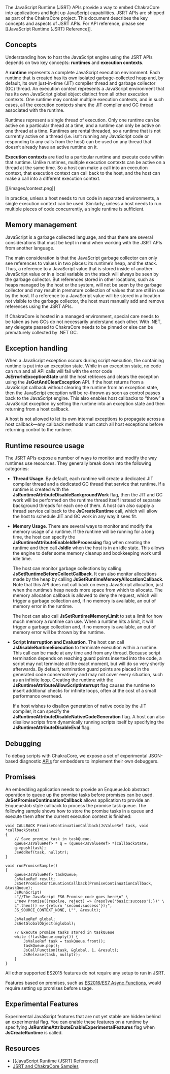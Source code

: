 The JavaScript Runtime (JSRT) APIs provide a way to embed ChakraCore into applications and light up JavaScript capabilities. JSRT APIs are shipped as part of the ChakraCore project. This document describes the key concepts and aspects of JSRT APIs. For API reference, please see [[JavaScript Runtime (JSRT) Reference]]. 

## Concepts

Understanding how to host the JavaScript engine using the JSRT APIs depends on two key concepts: **runtimes** and **execution contexts**.

A **runtime** represents a complete JavaScript execution environment. Each runtime that is created has its own isolated garbage-collected heap and, by default, its own just-in-time (JIT) compiler thread and garbage collector (GC) thread. An execution context represents a JavaScript environment that has its own JavaScript global object distinct from all other execution contexts. One runtime may contain multiple execution contexts, and in such cases, all the execution contexts share the JIT compiler and GC thread associated with the runtime. 

Runtimes represent a single thread of execution. Only one runtime can be active on a particular thread at a time, and a runtime can only be active on one thread at a time. Runtimes are rental threaded, so a runtime that is not currently active on a thread (i.e. isn’t running any JavaScript code or responding to any calls from the host) can be used on any thread that doesn’t already have an active runtime on it.

**Execution contexts** are tied to a particular runtime and execute code within that runtime. Unlike runtimes, multiple execution contexts can be active on a thread at the same time. So a host can make a call into an execution context, that execution context can call back to the host, and the host can make a call into a different execution context.

[[/images/context.png]]

In practice, unless a host needs to run code in separated environments, a single execution context can be used. Similarly, unless a host needs to run multiple pieces of code concurrently, a single runtime is sufficient.

## Memory management
JavaScript is a garbage collected language, and thus there are several considerations that must be kept in mind when working with the JSRT APIs from another language.

The main consideration is that the JavaScript garbage collector can only see references to values in two places: its runtime’s heap, and the stack. Thus, a reference to a JavaScript value that is stored inside of another JavaScript value or in a local variable on the stack will always be seen by the garbage collector. But references stored in other locations, such as heaps managed by the host or the system, will not be seen by the garbage collector and may result in premature collection of values that are still in use by the host. If a reference to a JavaScript value will be stored in a location not visible to the garbage collector, the host must manually add and remove references using the JSRT APIs.

If ChakraCore is hosted in a managed environment, special care needs to be taken as two GCs do not necessarily understand each other. With .NET, any delegate passed to ChakraCore needs to be pinned or else can be prematurely collected by .NET GC. 

## Exception handling
When a JavaScript exception occurs during script execution, the containing runtime is put into an exception state. While in an exception state, no code can run and all API calls will fail with the error code **JsErrorInExceptionState** until the host retrieves and clears the exception using the **JsGetAndClearException** API. If the host returns from a JavaScript callback without clearing the runtime from an exception state, then the JavaScript exception will be re-thrown as soon as control passes back to the JavaScript engine. This also enables host callbacks to “throw” a JavaScript exception by setting the runtime into an exception state and then returning from a host callback.

A host is not allowed to let its own internal exceptions to propagate across a host callback—any callback methods must catch all host exceptions before returning control to the runtime.

## Runtime resource usage
The JSRT APIs expose a number of ways to monitor and modify the way runtimes use resources. They generally break down into the following categories:

* **Thread Usage**. By default, each runtime will create a dedicated JIT compiler thread and a dedicated GC thread that service that runtime. If a runtime is created with the **JsRuntimeAttributeDisableBackgroundWork** flag, then the JIT and GC work will be performed on the runtime thread itself instead of separate background threads for each one of them. A host can also supply a thread service callback to the **JsCreateRuntime** call, which will allow the host to schedule JIT and GC work in any way it sees fit.


* **Memory Usage**. There are several ways to monitor and modify the memory usage of a runtime. If the runtime will be running for a long time, the host can specify the **JsRuntimeAttributeEnableIdleProcessing** flag when creating the runtime and then call **JsIdle** when the host is in an idle state. This allows the engine to defer some memory cleanup and bookkeeping work until idle time.

    The host can monitor garbage collections by calling **JsSetRuntimeBeforeCollectCallback**. It can also monitor allocations made by the heap by calling **JsSetRuntimeMemoryAllocationCallback**. Note that this API does not call back on every JavaScript allocation, just when the runtime’s heap needs more space from which to allocate. The memory allocation callback is allowed to deny the request, which will trigger a garbage collection and, if no memory is available, an out of memory error in the runtime.

    The host can also call **JsSetRuntimeMemoryLimit** to set a limit for how much memory a runtime can use. When a runtime hits a limit, it will trigger a garbage collection and, if no memory is available, an out of memory error will be thrown by the runtime.

* **Script Interruption and Evaluation**. The host can call **JsDisableRuntimeExecution** to terminate execution within a runtime. This call can be made at any time and from any thread. Because script termination depends on reaching guard points inserted into the code, a script may not terminate at the exact moment, but will do so very shortly afterwards. By default, termination guard points are placed in the generated code conservatively and may not cover every situation, such as an infinite loop. Creating the runtime with the **JsRuntimeAttributeAllowScriptInterrupt** flag causes the runtime to insert additional checks for infinite loops, often at the cost of a small performance overhead.

    If a host wishes to disallow generation of native code by the JIT compiler, it can specify the **JsRuntimeAttributeDisableNativeCodeGeneration** flag. A host can also disallow scripts from dynamically running scripts itself by specifying the **JsRuntimeAttributeDisableEval** flag.

## Debugging
To debug scripts with ChakraCore, we expose a set of experimental JSON-based diagnostic [APIs](https://github.com/Microsoft/ChakraCore/blob/master/lib/Jsrt/ChakraDebug.h) for embedders to implement their own debuggers.

## Promises
An embedding application needs to provide an EnqueueJob abstract operation to queue up the promise tasks before promises can be used. **JsSetPromiseContinuationCallback** allows application to provide an EnqueueJob style callback to process the promise task queue. The following sample shows how to store the promise tasks in a queue and execute them after the current execution context is finished:
```
void CALLBACK PromiseContinuationCallback(JsValueRef task, void *callbackState)
{
    // Save promise task in taskQueue.
    queue<JsValueRef> * q = (queue<JsValueRef> *)callbackState;
    q->push(task);
    JsAddRef(task, nullptr);
}

void runPromiseSample()
{
    queue<JsValueRef> taskQueue;  
    JsValueRef result;
    JsSetPromiseContinuationCallback(PromiseContinuationCallback, &taskQueue);
    JsRunScript(
	L"//The JavaScript ES6 Promise code goes here\n" \
	L"new Promise((resolve, reject) => {resolve('basic:success');})" \
	L".then(() => {return 'second:success'});", 
	JS_SOURCE_CONTEXT_NONE, L"", &result);
		
    JsValueRef global;
    JsGetGlobalObject(&global);

    // Execute promise tasks stored in taskQueue
    while (!taskQueue.empty()) {
        JsValueRef task = taskQueue.front();
        taskQueue.pop();
        JsCallFunction(task, &global, 1, &result);
        JsRelease(task, nullptr);
    }
}
```
All other supported ES2015 features do not require any setup to run in JSRT. 

Features based on promises, such as [ES2016/ES7 Async Functions](https://blogs.windows.com/msedgedev/2015/09/30/asynchronous-code-gets-easier-with-es2016-async-function-support-in-chakra-and-microsoft-edge/), would require setting up promises before usage. 

## Experimental Features
Experimental JavaScript features that are not yet stable are hidden behind an experimental flag. You can enable these features on a runtime by specifying **JsRuntimeAttributeEnableExperimentalFeatures** flag when **JsCreateRuntime** is called. 

## Resources
* [[JavaScript Runtime (JSRT) Reference]]
* [JSRT and ChakraCore Samples](https://github.com/Microsoft/Chakra-Samples)